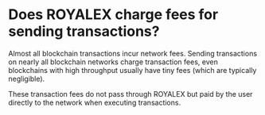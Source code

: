 # Does ROYALEX charge fees for sending transactions?

Almost all blockchain transactions incur network fees. Sending transactions on nearly all blockchain networks charge transaction fees, even blockchains with high throughput usually have tiny fees (which are typically negligible).

These transaction fees do not pass through ROYALEX but paid by the user directly to the network when executing transactions.
